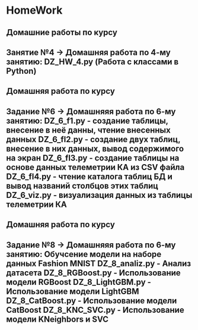 # HomeWork
Домашние работы по курсу
------------------------
Занятие №4 -> Домашняя работа по 4-му занятию: DZ_HW_4.py
(Работа с классами в Python)
------------------------
Домашняя работа по курсу
------------------------
Задание №6 -> Домашняяя работа по 6-му занятию:
DZ_6_f1.py  - создание таблицы, внесение в неё данны, чтение внесенных данных
DZ_6_fl2.py - создание двух таблиц, внесение в них данных, вывод содержимого на экран
DZ_6_fl3.py - создание таблицы на основе данных телеметрии КА из CSV файла
DZ_6_fl4.py - чтение каталога таблиц БД и вывод названий столбцов этих таблиц
DZ_6_viz.py - визуализация данных из таблицы телеметрии КА
------------------------
Домашняя работа по курсу
------------------------
Задание №8 -> Домашняяя работа по 6-му занятию: Обучсение модели на наборе данных Fashion MNIST
DZ_8_analiz.py  - Анализ датасета
DZ_8_RGBoost.py - Использование модели RGBoost
DZ_8_LightGBM.py - Использование модели LightGBM
DZ_8_CatBoost.py - Использование модели CatBoost
DZ_8_KNC_SVC.py - Использование модели KNeighbors  и SVC
------------------------
